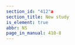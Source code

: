 ```yaml
---
section_id: "412"a
section_title: New study
is_element: true
abbr: NS
page_in_manual: 410-8
---
```

